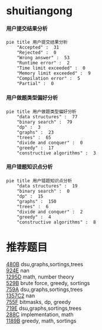 # shuitiangong

<!-- tabs:start -->



#### **用户提交结果分析**

```mermaid
pie title 用户提交结果分析
    "Accepted" :  31
    "Rejected" :  0
    "Wrong answer" :  53
    "Runtime error" :  2
    "Time limit exceeded" :  0
    "Memory limit exceeded" :  9
    "Compilation error" :  5
    "Partial" :  0
```

#### **用户做题类型偏好分析**

```mermaid
pie title 用户做题类型偏好分析
    "data structures" :  77
    "binary search" :  79
    "dp" :  3
    "graphs" :  23
    "trees" :  65
    "divide and conquer" :  0
    "greedy" :  17
    "constructive algorithms" :  3
```
#### **用户错题知识点分析**

```mermaid
pie title 用户错题知识点分析
    "data structures" :  19
    "binary search" :  0
    "dp" :  15
    "graphs" :  150
    "trees" :  6
    "divide and conquer" :  2
    "greedy" :  4
    "constructive algorithms" :  8
```



<!-- tabs:end -->
# 推荐题目
[480B](https://codeforces.com/contest/480/problem/B)		dsu,graphs,sortings,trees		  
[924E](https://codeforces.com/contest/924/problem/E)		nan		  
[1295D](https://codeforces.com/contest/1295/problem/D)		math,
                        number theory		  
[529B](https://codeforces.com/contest/529/problem/B)		brute force,
                        greedy,
                        sortings		  
[759A](https://codeforces.com/contest/759/problem/A)		dsu,graphs,sortings,trees		  
[1357C2](https://codeforces.com/contest/1357C/problem/2)		nan		  
[755F](https://codeforces.com/contest/755/problem/F)		bitmasks,
                        dp,
                        greedy		  
[719E](https://codeforces.com/contest/719/problem/E)		dsu,graphs,sortings,trees		  
[288C](https://codeforces.com/contest/288/problem/C)		implementation,
                        math		  
[1189B](https://codeforces.com/contest/1189/problem/B)		greedy,
                        math,
                        sortings		  
